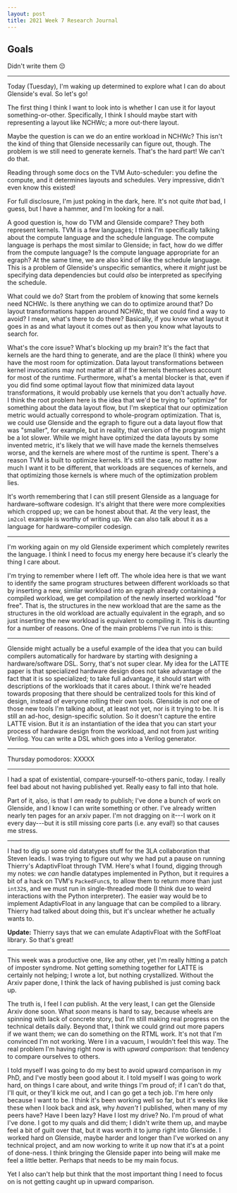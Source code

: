 ```yaml
---
layout: post
title: 2021 Week 7 Research Journal
---
```


## Goals

Didn't write them 😔

---

Today (Tuesday),
  I'm waking up
  determined
  to explore what I can do
  about Glenside's eval.
So let's go!

The first thing
  I think I want to
  look into
  is
  whether I can use it
  for
  layout
  something-or-other.
Specifically,
  I think I should
  maybe start with
  representing
  a layout like
  NCHWc;
  a more out-there layout.

Maybe the question is
  can we do
  an entire workload
  in NCHWc?
This isn't the kind of thing
  that Glenside necessarily
  can figure out,
  though.
The problem is
  we still
  need to
  generate
  kernels.
That's the hard part!
We can't do that.

Reading through
  some docs
  on the TVM
  Auto-scheduler:
  you define the compute,
  and it determines
  layouts
  and schedules.
Very impressive,
  didn't even know
  this existed!

For full disclosure,
  I'm just poking
  in the dark,
  here.
It's not quite *that* bad,
  I guess,
  but I have a hammer,
  and I'm looking for
  a nail.

A good question is,
  how do TVM
  and Glenside
  compare?
They both represent
  kernels.
TVM
  is a few languages;
  I think I'm
  specifically
  talking about
  the compute language
  and the schedule language.
The compute language
  is perhaps
  the most similar
  to Glenside;
  in fact,
  how do we differ
  from the compute language?
Is the compute language
  appropriate
  for an egraph?
At the same time,
  we are also kind of like
  the schedule language.
This is
  a problem
  of Glenside's unspecific
  semantics,
  where it *might* just be
  specifying data dependencies
  but could *also* be interpreted
  as specifying
  the schedule.

What
  could we do?
Start from the problem
  of knowing
  that some kernels
  need NCHWc.
Is there anything
  we can do
  to optimize
  around that?
Do layout transformations
  happen
  around NCHWc,
  that we could
  find a way
  to avoid?
I mean,
  what's there
  to do there?
Basically,
  if you know
  what layout it goes in as
  and what layout
  it comes out as
  then you know
  what layouts
  to search for.

What's
  the core issue?
What's
  blocking up my brain?
It's the fact
  that
  kernels
  are the hard thing to generate,
  and are the place
  (I think)
  where you have the most room
  for optimization.
Data layout transformations
  between kernel invocations
  may not matter at all
  if the kernels themselves
  account for
  most of the runtime.
Furthermore,
  what's a mental blocker
  is that,
  even if you did find
  some optimal layout flow
  that minimized
  data layout transformations,
  it would probably use
  kernels
  that you don't actually *have.*
I think
  the root problem here
  is the idea that
  we'd be trying to "optimize"
  for something
  about the data layout flow,
  but I'm skeptical
  that our optimization metric
  would actually correspond
  to whole-program
  optimization.
That is,
  we could use Glenside
  and the egraph
  to figure out a data layout flow
  that was "smaller", for example,
  but in reality,
  that version of the program
  might be a lot slower.
While we might have optimized
  the data layouts
  by some invented metric,
  it's likely that we will have made
  the kernels themselves
  worse,
  and the kernels
  are where most of the runtime
  is spent.
There's a reason
  TVM
  is built to optimize kernels.
It's still the case,
  no matter how much
  I want it to be different,
  that workloads
  are sequences
  of kernels,
  and that optimizing those kernels
  is where much of the optimization problem
  lies.

It's worth remembering
  that I can still
  present Glenside
  as a language
  for hardware–software
  codesign.
It's alright
  that there were more complexities
  which cropped up;
  we can be honest about that.
At the very least,
  the `im2col` example
  is worthy
  of writing up.
We can also talk about it
  as a language
  for hardware–compiler
  codesign.

---

I'm working
  again
  on my old Glenside experiment
  which completely rewrites the language.
I think I need
  to focus my energy here
  because it's clearly
  the thing I care about.

I'm trying to remember
  where I left off.
The whole idea here
  is that
  we want to identify
  the same program structures
  between different workloads
  so that
  by inserting a new, similar workload
  into an egraph already containing
  a compiled workload,
  we get compilation
  of the newly inserted workload
  "for free".
That is,
  the structures
  in the new workload
  that are the same as
  the structures
  in the old workload
  are actually equivalent
  in the egraph,
  and so
  just inserting the new workload
  is equivalent
  to compiling it.
This is daunting
  for a number of reasons.
One of the main problems
  I've run into
  is this:

---

Glenside
  might actually
  be a useful example
  of the idea that
  you can build compilers
  automatically
  for hardware
  by starting with
  designing
  a hardware/software DSL.
Sorry, that's not
  super clear.
My idea
  for the LATTE paper
  is that
  specialized hardware design
  does not take advantage
  of the fact that it is
  so specialized;
  to take full advantage,
  it should start with
  descriptions
  of the workloads
  that it cares about.
I think
  we're headed
  towards proposing
  that there should be
  centralized tools
  for this kind of design,
  instead of
  everyone rolling their own
  tools.
Glenside
  is *not* 
  one of those new tools I'm talking about,
  at least not yet,
  nor is it trying to be.
It is still
  an ad-hoc,
  design-specific solution.
So it doesn't
  capture the entire LATTE vision.
But it *is*
  an instantiation
  of the idea
  that you can start
  your process of hardware design
  from the workload,
  and not from
  just writing Verilog.
You can
  write a DSL
  which goes into
  a Verilog generator.
  
---

Thursday pomodoros: XXXXX

---

I had a spat
  of existential,
  compare-yourself-to-others
  panic, today.
I really feel bad
  about not having published yet.
Really easy
  to fall into
  that hole.

Part of it,
  also,
  is that I *am*
  ready to publish;
  I've done a bunch
  of work
  on Glenside,
  and I know I can write
  something or other.
I've already written
  nearly
  ten pages
  for an arxiv paper.
I'm not dragging
  on it---I
  work on it
  every day---but
  it is still missing
  core parts
  (i.e. any eval!)
  so that causes
  me stress.

---

I had to dig up
  some old datatypes stuff
  for the 3LA collaboration
  that Steven leads.
I was trying to figure out
  why
  we had put a pause
  on running Thierry's
  AdaptivFloat
  through TVM.
Here's
  what I found,
  digging through my notes:
  we *can*
  handle datatypes
  implemented in Python,
  but it requires
  a bit of a hack
  on TVM's `PackedFunc`s,
  to allow them
  to return more
  than just `int32`s,
  and we must run
  in single-threaded
  mode
  (I think
    due to weird interactions
    with the Python interpreter).
The easier way
  would be
  to implement
  AdaptivFloat
  in any language
  that can be compiled
  to a library.
Thierry had talked
  about doing this,
  but it's unclear
  whether he actually wants to.

**Update:**
  Thierry
  says that we can emulate
  AdaptivFloat
  with the SoftFloat library.
So that's great!

---

This week
  was a productive one,
  like any other,
  yet I'm really
  hitting a patch
  of imposter syndrome.
Not
  getting something together
  for LATTE
  is certainly not helping;
  I wrote a lot,
  but nothing crystallized.
Without
  the Arxiv paper
  done,
  I think the lack of having published
  is just coming back up.

The truth is,
  I feel
  I *can* publish.
At the very least,
  I can get
  the Glenside Arxiv
  done soon.
What *soon*
  means
  is hard to say,
  because wheels are spinning
  with lack of concrete story,
  but I'm still
  making real progress
  on the technical details
  daily.
Beyond that,
  I think we could
  grind out
  more papers
  if we want them;
  we can do something
  on the RTML work.
It's not that
  I'm convinced
  I'm not working.
Were I
  in a vacuum,
  I wouldn't
  feel this way.
The real  problem
  I'm having right now
  is with 
  *upward comparison:*
  that tendency
  to compare ourselves
  to others.

I told myself
  I was going
  to do my best
  to avoid 
  upward comparison
  in my PhD,
  and I've mostly been good about it.
I told myself
  I was going to work hard,
  on things I care about,
  and write things I'm proud of;
  if I can't do that,
  I'll quit,
  or they'll kick me out,
  and I can go get a tech job.
I'm here
  only because I want to be.
I think it's
  been working well
  so far,
  but it's weeks like these
  when I look back
  and ask,
  why *haven't*
  I published,
  when many of my peers have?
Have I been lazy?
Have I
  lost my drive?
No.
I'm proud of what I've done.
I got to my quals
  and did them;
  I didn't write them up,
  and maybe feel a bit of guilt
  over that,
  but it was worth it
  to jump right into Glenside.
I worked hard
  on Glenside,
  maybe harder
  and longer
  than I've worked
  on any technical project,
  and am now
  working to write it up
  now that it's at a point
  of done-ness.
I think
  bringing the Glenside paper
  into being
  will make me feel
  a little better.
Perhaps
  that needs
  to be my main focus.

Yet I also can't help
  but think
  that the most important thing
  I need to focus on
  is not getting caught up
  in upward comparison.
